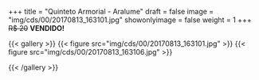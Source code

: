 +++
title = "Quinteto Armorial - Aralume"
draft = false
image = "img/cds/00/20170813_163101.jpg"
showonlyimage = false
weight = 1
+++
<span class="sold">~~R$ 20~~</span> **VENDIDO!**

<!--more-->


{{< gallery >}}
{{< figure src="img/cds/00/20170813_163101.jpg" >}}
{{< figure src="img/cds/00/20170813_163106.jpg" >}}

{{< /gallery >}}